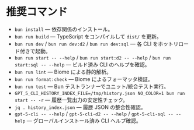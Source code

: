# 推奨コマンド
- `bun install` — 依存関係のインストール。
- `bun run build` — TypeScript をコンパイルして `dist/` を更新。
- `bun run dev` / `bun run dev:d2` / `bun run dev:sql` — 各 CLI をホットリロード付きで起動。
- `bun run start -- --help` / `bun run start:d2 -- --help` / `bun run start:sql -- --help` — ビルド済み CLI のヘルプを確認。
- `bun run lint` — Biome による静的解析。
- `bun run format:check` — Biome によるフォーマッタ検証。
- `bun run test` — Bun テストランナーでユニット/統合テスト実行。
- `GPT_5_CLI_HISTORY_INDEX_FILE=/tmp/history.json NO_COLOR=1 bun run start -- -r` — 履歴一覧出力の安定性チェック。
- `jq . history_index.json` — 履歴 JSON の整合性確認。
- `gpt-5-cli -- --help` / `gpt-5-cli-d2 -- --help` / `gpt-5-cli-sql -- --help` — グローバルインストール済み CLI ヘルプ確認。
